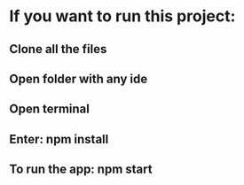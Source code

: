 # If you want to run this project:
## Clone all the files 
## Open folder with any ide
## Open terminal
## Enter: npm install
## To run the app: npm start